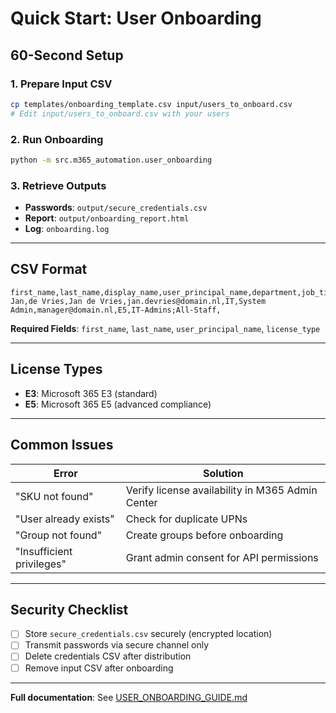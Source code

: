 # Quick Start: User Onboarding

## 60-Second Setup

### 1. Prepare Input CSV
```bash
cp templates/onboarding_template.csv input/users_to_onboard.csv
# Edit input/users_to_onboard.csv with your users
```

### 2. Run Onboarding
```bash
python -m src.m365_automation.user_onboarding
```

### 3. Retrieve Outputs
- **Passwords**: `output/secure_credentials.csv`
- **Report**: `output/onboarding_report.html`
- **Log**: `onboarding.log`

---

## CSV Format

```csv
first_name,last_name,display_name,user_principal_name,department,job_title,manager_email,license_type,groups,mailbox_delegation
Jan,de Vries,Jan de Vries,jan.devries@domain.nl,IT,System Admin,manager@domain.nl,E5,IT-Admins;All-Staff,
```

**Required Fields**: `first_name`, `last_name`, `user_principal_name`, `license_type`

---

## License Types

- **E3**: Microsoft 365 E3 (standard)
- **E5**: Microsoft 365 E5 (advanced compliance)

---

## Common Issues

| Error | Solution |
|-------|----------|
| "SKU not found" | Verify license availability in M365 Admin Center |
| "User already exists" | Check for duplicate UPNs |
| "Group not found" | Create groups before onboarding |
| "Insufficient privileges" | Grant admin consent for API permissions |

---

## Security Checklist

- [ ] Store `secure_credentials.csv` securely (encrypted location)
- [ ] Transmit passwords via secure channel only
- [ ] Delete credentials CSV after distribution
- [ ] Remove input CSV after onboarding

---

**Full documentation**: See [USER_ONBOARDING_GUIDE.md](USER_ONBOARDING_GUIDE.md)

